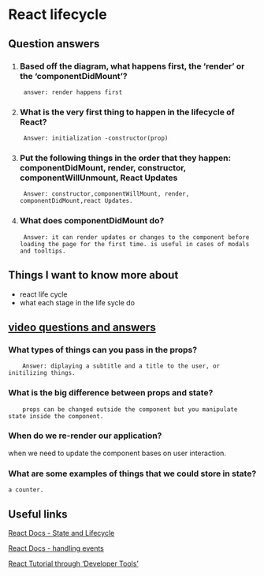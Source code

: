 # React lifecycle
## Question answers
1. ### Based off the diagram, what happens first, the ‘render’ or the ‘componentDidMount’?
        answer: render happens first

2. ### What is the very first thing to happen in the lifecycle of React?
        Answer: initialization -constructor(prop)

3. ### Put the following things in the order that they happen: componentDidMount, render, constructor, componentWillUnmount, React Updates

        Answer: constructor,componentWillMount, render, componentDidMount,react Updates.

4. ### What does componentDidMount do?
        Answer: it can render updates or changes to the component before loading the page for the first time. is useful in cases of modals and tooltips.


## Things I want to know more about
* react life cycle
* what each stage in the life sycle do

## [video questions and answers](https://www.youtube.com/watch?v=IYvD9oBCuJI)


### What types of things can you pass in the props?
        Answer: diplaying a subtitle and a title to the user, or initilizing things.

### What is the big difference between props and state?
        props can be changed outside the component but you manipulate state inside the component.
### When do we re-render our application?
 when we need to update the component bases on user interaction.
### What are some examples of things that we could store in state? 
    a counter.


## Useful links

[React Docs - State and Lifecycle](https://reactjs.org/docs/state-and-lifecycle.html)

[React Docs - handling events](https://reactjs.org/docs/handling-events.html)

[React Tutorial through ‘Developer Tools’](https://reactjs.org/tutorial/tutorial.html)